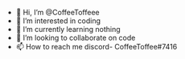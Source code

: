 - 👋 Hi, I’m @CoffeeToffeee
- 👀 I’m interested in coding
- 🌱 I’m currently learning nothing
- 💞️ I’m looking to collaborate on code
- 📫 How to reach me discord- CoffeeToffee#7416

<!---
CoffeeToffeee/CoffeeToffeee is a ✨ special ✨ repository because its `README.md` (this file) appears on your GitHub profile.
You can click the Preview link to take a look at your changes.
--->
